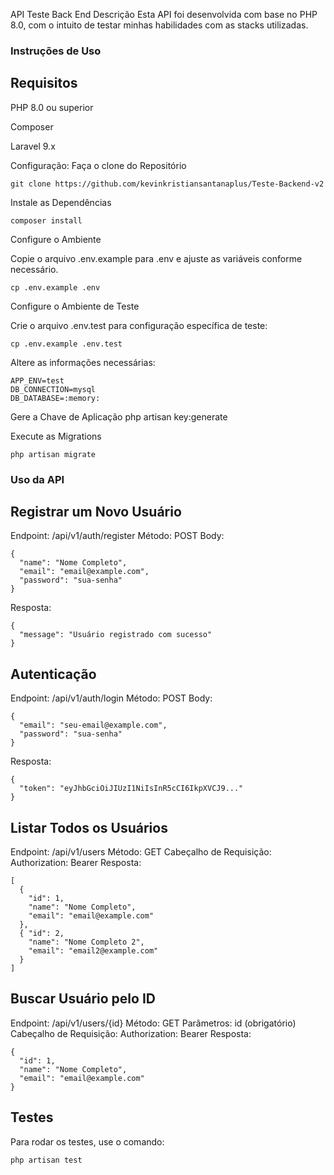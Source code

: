 API Teste Back End Descrição Esta API foi desenvolvida com base no PHP 8.0, com o intuito de testar minhas habilidades com as stacks utilizadas.

### Instruções de Uso 

## Requisitos 

PHP 8.0 ou superior 

Composer

Laravel 9.x 

Configuração:
Faça o clone do Repositório 
```
git clone https://github.com/kevinkristiansantanaplus/Teste-Backend-v2
```

Instale as Dependências 
```
composer install
```

Configure o Ambiente

Copie o arquivo .env.example para .env e ajuste as variáveis conforme necessário. 
```
cp .env.example .env
```
Configure o Ambiente de Teste

Crie o arquivo .env.test para configuração específica de teste: 
```
cp .env.example .env.test
```
Altere as informações necessárias:
```
APP_ENV=test 
DB_CONNECTION=mysql
DB_DATABASE=:memory:
```
Gere a Chave de Aplicação php artisan key:generate

Execute as Migrations
```
php artisan migrate
```

### Uso da API

## Registrar um Novo Usuário 
Endpoint: /api/v1/auth/register 
Método: POST 
Body: 
```
{
  "name": "Nome Completo",
  "email": "email@example.com",
  "password": "sua-senha"
}
```
Resposta:
```
{
  "message": "Usuário registrado com sucesso"
}
```

## Autenticação 
Endpoint: /api/v1/auth/login 
Método: POST
Body: 
```
{
  "email": "seu-email@example.com",
  "password": "sua-senha"
}
```
Resposta: 
```
{
  "token": "eyJhbGciOiJIUzI1NiIsInR5cCI6IkpXVCJ9..."
}
```

## Listar Todos os Usuários 
Endpoint: /api/v1/users 
Método: GET 
Cabeçalho de Requisição: Authorization: Bearer 
Resposta: 
```
[ 
  { 
    "id": 1, 
    "name": "Nome Completo", 
    "email": "email@example.com" 
  }, 
  { "id": 2, 
    "name": "Nome Completo 2", 
    "email": "email2@example.com" 
  } 
]
```

## Buscar Usuário pelo ID 
Endpoint: /api/v1/users/{id}
Método: GET 
Parâmetros: id (obrigatório) 
Cabeçalho de Requisição: Authorization: Bearer 
Resposta: 
```
{
  "id": 1,
  "name": "Nome Completo",
  "email": "email@example.com"
}
```

## Testes

Para rodar os testes, use o comando:
```
php artisan test
```
